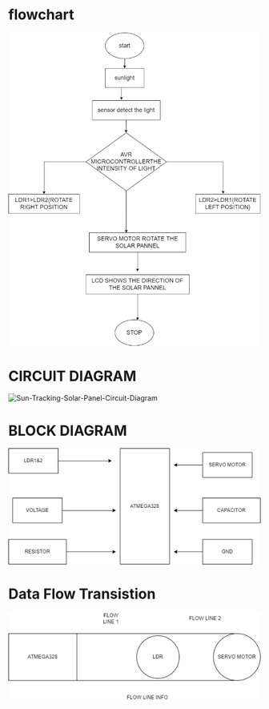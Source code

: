 # flowchart
![flowchart](https://github.com/Naresh17025/M2_atmega328_Sun_Tracking_Solar_Panel/blob/main/2_Design/flow%20chart.drawio.png)
# CIRCUIT DIAGRAM
![Sun-Tracking-Solar-Panel-Circuit-Diagram](https://user-images.githubusercontent.com/101312396/164251932-10d0d3db-7076-4061-baca-4cacf1615210.png)
# BLOCK DIAGRAM
![BLOCK DIAGRAM](https://github.com/Naresh17025/M2_atmega328_Sun_Tracking_Solar_Panel/blob/main/2_Design/BLOCK%20DIAGRAM.drawio.png)
# Data Flow Transistion
![Data Flow Diagram](https://github.com/Naresh17025/M2_atmega328_Sun_Tracking_Solar_Panel/blob/main/2_Design/Data%20Flow%20Transistion.drawio.png)
